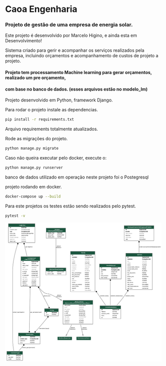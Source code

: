 # Caoa Engenharia
### Projeto de gestão de uma empresa de energia solar.

 Este projeto é desenvolvido por Marcelo Higino, e ainda esta em Desenvolvimento!

Sistema criado para gerir e acompanhar os serviços realizados pela empresa, incluindo
orçamentos e acompanhamento de custos de projeto a projeto.

#### Projeto tem processamento Machine learning para gerar orçamentos, realizado um pre orçamento,
#### com base no banco de dados. (esses arquivos estão no modelo_lm)

Projeto desenvolvido em Python, framework Django.

Para rodar o projeto instale as dependencias.
`````bash
pip install -r requirements.txt
`````

Arquivo requirements totalmente atualizados.

Rode as migrações do projeto.
`````bash
python manage.py migrate
`````

Caso não queira executar pelo docker, execute o:
`````bash
python manage.py runserver
`````

banco de dados utilizado em operação neste projeto foi o Postegresql


projeto rodando em docker.
`````bash
docker-compose up --build
`````

Para este projetos os testes estão sendo realizados pelo pytest.
`````bash
pytest -v
`````

![Diagrama ER](diagram.png)